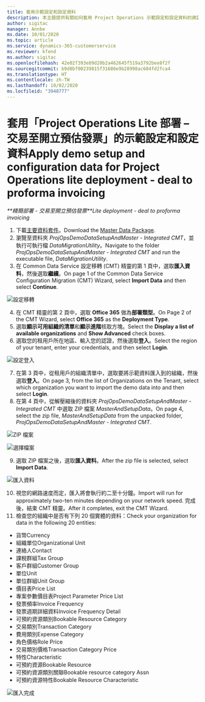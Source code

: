```yaml
---
title: 套用示範設定和設定資料
description: 本主題提供有關如何套用 Project Operations 示範設定和設定資料的資訊。
author: sigitac
manager: Annbe
ms.date: 10/01/2020
ms.topic: article
ms.service: dynamics-365-customerservice
ms.reviewer: kfend
ms.author: sigitac
ms.openlocfilehash: 42e02f393e89d20b2a462645f519a3792bee8f2f
ms.sourcegitcommit: b9d8bf00239815f31686e9b28998ac684fd2fca4
ms.translationtype: HT
ms.contentlocale: zh-TW
ms.lasthandoff: 10/02/2020
ms.locfileid: "3948777"
---
```

# <a name="apply-demo-setup-and-configuration-data-for-project-operations-lite-deployment---deal-to-proforma-invoicing"></a><span data-ttu-id="9e365-103">套用「Project Operations Lite 部署 – 交易至開立預估發票」的示範設定和設定資料</span><span class="sxs-lookup"><span data-stu-id="9e365-103">Apply demo setup and configuration data for Project Operations lite deployment - deal to proforma invoicing</span></span>

<span data-ttu-id="9e365-104">_\*\*精簡部署 - 交易至開立預估發票_</span><span class="sxs-lookup"><span data-stu-id="9e365-104">_\*\*Lite deployment - deal to proforma invoicing_</span></span>

1. <span data-ttu-id="9e365-105">下載[主要資料套件](https://download.microsoft.com/download/3/4/1/341bf279-a64f-4baa-af31-ce624859b518/ProjOpsSampleSetupData%20-%20CE%20only%20CMT.zip)。</span><span class="sxs-lookup"><span data-stu-id="9e365-105">Download the [Master Data Package](https://download.microsoft.com/download/3/4/1/341bf279-a64f-4baa-af31-ce624859b518/ProjOpsSampleSetupData%20-%20CE%20only%20CMT.zip).</span></span> 
2. <span data-ttu-id="9e365-106">瀏覽至資料夾 *ProjOpsDemoDataSetupAndMaster - Integrated CMT*，並執行可執行檔 *DataMigrationUtility*。</span><span class="sxs-lookup"><span data-stu-id="9e365-106">Navigate to the folder *ProjOpsDemoDataSetupAndMaster - Integrated CMT* and run the executable file, *DataMigrationUtility*.</span></span>
3. <span data-ttu-id="9e365-107">在 Common Data Service 設定移轉 (CMT) 精靈的第 1 頁中，選取**匯入資料**，然後選取**繼續**。</span><span class="sxs-lookup"><span data-stu-id="9e365-107">On page 1 of the Common Data Service Configuration Migration (CMT) Wizard, select **Import Data** and then select **Continue**.</span></span>

![設定移轉](./media/1ConfigurationMigration.png)

4. <span data-ttu-id="9e365-109">在 CMT 精靈的第 2 頁中，選取 **Office 365** 做為**部署類型**。</span><span class="sxs-lookup"><span data-stu-id="9e365-109">On Page 2 of the CMT Wizard, select **Office 365** as the **Deployment Type**.</span></span>
5. <span data-ttu-id="9e365-110">選取**顯示可用組織的清單**和**顯示進階**核取方塊。</span><span class="sxs-lookup"><span data-stu-id="9e365-110">Select the **Display a list of available organizations** and **Show Advanced** check boxes.</span></span>
6. <span data-ttu-id="9e365-111">選取您的租用戶所在地區、輸入您的認證，然後選取**登入**。</span><span class="sxs-lookup"><span data-stu-id="9e365-111">Select the region of your tenant, enter your credentials, and then select **Login**.</span></span>

![設定登入](./media/2ConfigurationSignin.png)

7. <span data-ttu-id="9e365-113">在第 3 頁中，從租用戶的組織清單中，選取要將示範資料匯入到的組織，然後選取**登入**。</span><span class="sxs-lookup"><span data-stu-id="9e365-113">On page 3, from the list of Organizations on the Tenant, select which organization you want to import the demo data into and then select **Login**.</span></span>
8. <span data-ttu-id="9e365-114">在第 4 頁中，從解壓縮後的資料夾 *ProjOpsDemoDataSetupAndMaster - Integrated CMT* 中選取 ZIP 檔案 *MasterAndSetupData*。</span><span class="sxs-lookup"><span data-stu-id="9e365-114">On page 4, select the zip file, *MasterAndSetupData* from the unpacked folder, *ProjOpsDemoDataSetupAndMaster - Integrated CMT*.</span></span>

![ZIP 檔案](./media/3ZipFile.png)

![選擇檔案](./media/4SelectAFile.png)

9. <span data-ttu-id="9e365-117">選取 ZIP 檔案之後，選取**匯入資料**。</span><span class="sxs-lookup"><span data-stu-id="9e365-117">After the zip file is selected, select **Import Data**.</span></span>

![匯入資料](./media/5ImportData.png)

10. <span data-ttu-id="9e365-119">視您的網路速度而定，匯入將會執行約二至十分鐘。</span><span class="sxs-lookup"><span data-stu-id="9e365-119">Import will run for approximately two-ten minutes depending on your network speed.</span></span> <span data-ttu-id="9e365-120">完成後，結束 CMT 精靈。</span><span class="sxs-lookup"><span data-stu-id="9e365-120">After it completes, exit the CMT Wizard.</span></span> 
11. <span data-ttu-id="9e365-121">檢查您的組織中是否有下列 20 個實體的資料：</span><span class="sxs-lookup"><span data-stu-id="9e365-121">Check your organization for data in the following 20 entities:</span></span>

- <span data-ttu-id="9e365-122">貨幣</span><span class="sxs-lookup"><span data-stu-id="9e365-122">Currency</span></span>
- <span data-ttu-id="9e365-123">組織單位</span><span class="sxs-lookup"><span data-stu-id="9e365-123">Organizational Unit</span></span>
- <span data-ttu-id="9e365-124">連絡人</span><span class="sxs-lookup"><span data-stu-id="9e365-124">Contact</span></span>
- <span data-ttu-id="9e365-125">課稅群組</span><span class="sxs-lookup"><span data-stu-id="9e365-125">Tax Group</span></span>
- <span data-ttu-id="9e365-126">客戶群組</span><span class="sxs-lookup"><span data-stu-id="9e365-126">Customer Group</span></span>
- <span data-ttu-id="9e365-127">單位</span><span class="sxs-lookup"><span data-stu-id="9e365-127">Unit</span></span>
- <span data-ttu-id="9e365-128">單位群組</span><span class="sxs-lookup"><span data-stu-id="9e365-128">Unit Group</span></span>
- <span data-ttu-id="9e365-129">價目表</span><span class="sxs-lookup"><span data-stu-id="9e365-129">Price List</span></span>
- <span data-ttu-id="9e365-130">專案參數價目表</span><span class="sxs-lookup"><span data-stu-id="9e365-130">Project Parameter Price List</span></span>
- <span data-ttu-id="9e365-131">發票頻率</span><span class="sxs-lookup"><span data-stu-id="9e365-131">Invoice Frequency</span></span>
- <span data-ttu-id="9e365-132">發票週期詳細資料</span><span class="sxs-lookup"><span data-stu-id="9e365-132">Invoice Frequency Detail</span></span>
- <span data-ttu-id="9e365-133">可預約資源類別</span><span class="sxs-lookup"><span data-stu-id="9e365-133">Bookable Resource Category</span></span>
- <span data-ttu-id="9e365-134">交易類別</span><span class="sxs-lookup"><span data-stu-id="9e365-134">Transaction Category</span></span>
- <span data-ttu-id="9e365-135">費用類別</span><span class="sxs-lookup"><span data-stu-id="9e365-135">Expense Category</span></span>
- <span data-ttu-id="9e365-136">角色價格</span><span class="sxs-lookup"><span data-stu-id="9e365-136">Role Price</span></span>
- <span data-ttu-id="9e365-137">交易類別價格</span><span class="sxs-lookup"><span data-stu-id="9e365-137">Transaction Category Price</span></span>
- <span data-ttu-id="9e365-138">特性</span><span class="sxs-lookup"><span data-stu-id="9e365-138">Characteristic</span></span>
- <span data-ttu-id="9e365-139">可預約資源</span><span class="sxs-lookup"><span data-stu-id="9e365-139">Bookable Resource</span></span>
- <span data-ttu-id="9e365-140">可預約資源類別關聯</span><span class="sxs-lookup"><span data-stu-id="9e365-140">Bookable resource category Assn</span></span>
- <span data-ttu-id="9e365-141">可預約資源特性</span><span class="sxs-lookup"><span data-stu-id="9e365-141">Bookable Resource Characteristic</span></span>

![匯入完成](./media/6CompleteImport.png)
